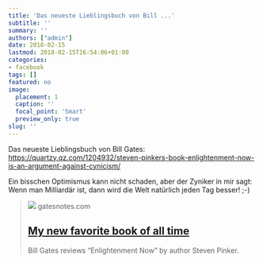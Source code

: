 ```yaml
---
title: 'Das neueste Lieblingsbuch von Bill ...'
subtitle: ''
summary: ''
authors: ["admin"]
date: 2018-02-15
lastmod: 2018-02-15T16:54:06+01:00
categories:
- facebook
tags: []
featured: no
image:
  placement: 1
  caption: ''
  focal_point: 'Smart'
  preview_only: true
slug: ''
---
```

Das neueste Lieblingsbuch von Bill Gates: https://quartzy.qz.com/1204932/steven-pinkers-book-enlightenment-now-is-an-argument-against-cynicism/

Ein bisschen Optimismus kann nicht schaden, aber 
der Zyniker in mir sagt: Wenn man Milliardär ist, dann wird die Welt natürlich jeden Tag besser! ;-)
> [![](https://assets.gatesnotes.com/8a5ac0b3-6095-00af-c50a-89056fbe4642/9559d533-b0d6-473e-bc94-37002da39ab0/extra_books_wide_%20The%20Better%20Angels%20of%20Our%20Nature_wide-feature_1200x580.jpg)](https://www.gatesnotes.com/Books/Enlightenment-Now)
> gatesnotes.com
> ## [My new favorite book of all time](https://www.gatesnotes.com/Books/Enlightenment-Now)
>
>Bill Gates reviews “Enlightenment Now” by author Steven Pinker. 

